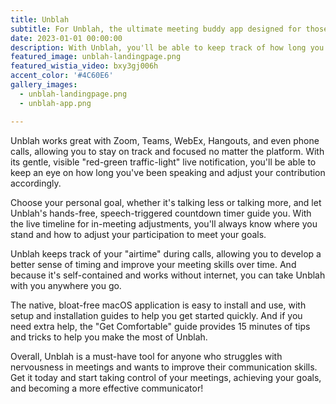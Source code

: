 ```yaml
---
title: Unblah
subtitle: For Unblah, the ultimate meeting buddy app designed for those who talk too much, or too little, when they get nervous in meetings.
date: 2023-01-01 00:00:00
description: With Unblah, you'll be able to keep track of how long you've been speaking, catch yourself before you talk too much or too little, and develop a better sense of timing.
featured_image: unblah-landingpage.png
featured_wistia_video: bxy3gj006h
accent_color: '#4C60E6'
gallery_images:
  - unblah-landingpage.png
  - unblah-app.png

---
```


Unblah works great with Zoom, Teams, WebEx, Hangouts, and even phone calls, allowing you to stay on track and focused no matter the platform. With its gentle, visible "red-green traffic-light" live notification, you'll be able to keep an eye on how long you've been speaking and adjust your contribution accordingly.

Choose your personal goal, whether it's talking less or talking more, and let Unblah's hands-free, speech-triggered countdown timer guide you. With the live timeline for in-meeting adjustments, you'll always know where you stand and how to adjust your participation to meet your goals.

Unblah keeps track of your "airtime" during calls, allowing you to develop a better sense of timing and improve your meeting skills over time. And because it's self-contained and works without internet, you can take Unblah with you anywhere you go.

The native, bloat-free macOS application is easy to install and use, with setup and installation guides to help you get started quickly. And if you need extra help, the "Get Comfortable" guide provides 15 minutes of tips and tricks to help you make the most of Unblah.

Overall, Unblah is a must-have tool for anyone who struggles with nervousness in meetings and wants to improve their communication skills. Get it today and start taking control of your meetings, achieving your goals, and becoming a more effective communicator!
